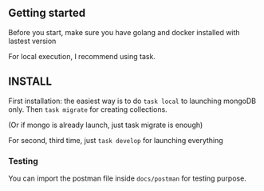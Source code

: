 ## Getting started
Before you start, make sure you have golang and docker installed with lastest version

For local execution, I recommend using task.

## INSTALL

First installation: the easiest way is to do ```task local``` to launching mongoDB only. Then ```task migrate``` for creating collections. 

(Or if mongo is already launch, just task migrate is enough)

For second, third time, just ```task develop``` for launching everything 


### Testing

You can import the postman file inside ```docs/postman``` for testing purpose.
